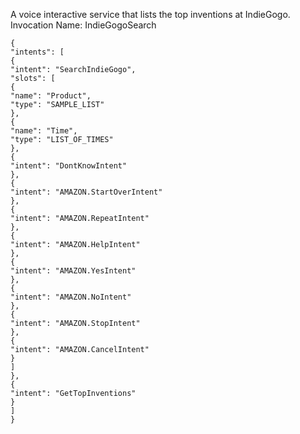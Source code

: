 A voice interactive service that lists the top inventions at IndieGogo. 
Invocation Name: IndieGogoSearch


```
{
"intents": [
{
"intent": "SearchIndieGogo",
"slots": [
{
"name": "Product",
"type": "SAMPLE_LIST"
},
{
"name": "Time",
"type": "LIST_OF_TIMES"
},
{
"intent": "DontKnowIntent"
},
{
"intent": "AMAZON.StartOverIntent"
},
{
"intent": "AMAZON.RepeatIntent"
},
{
"intent": "AMAZON.HelpIntent"
},
{
"intent": "AMAZON.YesIntent"
},
{
"intent": "AMAZON.NoIntent"
},
{
"intent": "AMAZON.StopIntent"
},
{
"intent": "AMAZON.CancelIntent"
}
]
},
{
"intent": "GetTopInventions"
}
]
}
```



